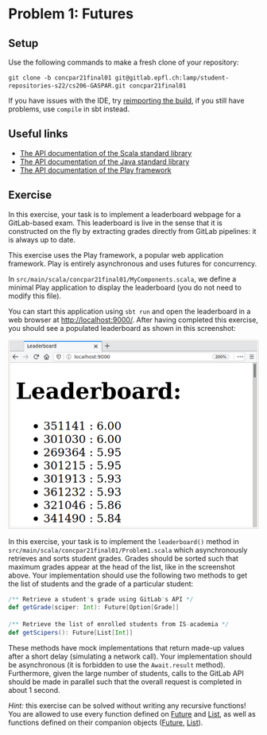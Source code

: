 # Problem 1: Futures

## Setup

Use the following commands to make a fresh clone of your repository:

```
git clone -b concpar21final01 git@gitlab.epfl.ch:lamp/student-repositories-s22/cs206-GASPAR.git concpar21final01
```

If you have issues with the IDE, try [reimporting the
build](https://gitlab.epfl.ch/lamp/cs206/-/blob/master/labs/example-lab.md#troubleshooting),
if you still have problems, use `compile` in sbt instead.

## Useful links

  * [The API documentation of the Scala standard library](https://www.scala-lang.org/files/archive/api/2.13.4)
  * [The API documentation of the Java standard library](https://docs.oracle.com/en/java/javase/15/docs/api/index.html)
  * [The API documentation of the Play framework](https://www.playframework.com/documentation/2.8.x/api/scala/index.html)

## Exercise

In this exercise, your task is to implement a leaderboard webpage for a GitLab-based exam. This leaderboard is live in the sense that it is constructed on the fly by extracting grades directly from GitLab pipelines: it is always up to date.

This exercise uses the Play framework, a popular web application framework.
Play is entirely asynchronous and uses futures for concurrency.

In `src/main/scala/concpar21final01/MyComponents.scala`, we define a minimal Play application to display the leaderboard (you do not need to modify this file).

You can start this application using `sbt run` and open the leaderboard in a web browser at [http://localhost:9000/](http://localhost:9000/). After having completed this exercise, you should see a populated leaderboard as shown in this screenshot:

![leaderboard.png](leaderboard.png "leaderboard.png")

In this exercise, your task is to implement the `leaderboard()` method in `src/main/scala/concpar21final01/Problem1.scala` which asynchronously retrieves and sorts student grades.
Grades should be sorted such that maximum grades appear at the head of the list, like in the screenshot above.
Your implementation should use the following two methods to get the list of students and the grade of a particular student:

```scala
/** Retrieve a student's grade using GitLab's API */
def getGrade(sciper: Int): Future[Option[Grade]]

/** Retrieve the list of enrolled students from IS-academia */
def getScipers(): Future[List[Int]]
```

These methods have mock implementations that return made-up values after a short delay (simulating a network call).
Your implementation should be asynchronous (it is forbidden to use the `Await.result` method).
Furthermore, given the large number of students, calls to the GitLab API should be made in parallel such that the overall request is completed in about 1 second.

*Hint:* this exercise can be solved without writing any recursive functions! You are allowed to use every function defined on [Future][1] and [List][2], as well as functions defined on their companion objects ([Future][3], [List][4]).

[1]: https://www.scala-lang.org/api/2.13.4/scala/concurrent/Future.html
[2]: https://www.scala-lang.org/api/2.13.4/scala/collection/immutable/List.html
[3]: https://www.scala-lang.org/api/2.13.4/scala/concurrent/Future$.html
[4]: https://www.scala-lang.org/api/2.13.4/scala/collection/immutable/List$.html
